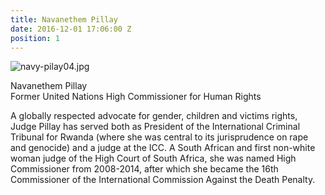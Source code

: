 ```yaml
---
title: Navanethem Pillay
date: 2016-12-01 17:06:00 Z
position: 1
---
```


![navy-pilay04.jpg](/uploads/navy-pilay04.jpg)

Navanethem Pillay <br> Former United Nations High Commissioner for Human Rights

A globally respected advocate for gender, children and victims rights, Judge Pillay has served both as President of the International Criminal Tribunal for Rwanda (where she was central to its jurisprudence on rape and genocide) and a judge at the ICC. A South African and first non-white woman judge of the High Court of South Africa, she was named High Commissioner from 2008-2014, after which she became the 16th Commissioner of the International Commission Against the Death Penalty.